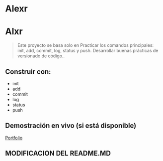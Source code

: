 # Alexr<a name="readme-top"></a>

# Alxr

> Este proyecto se basa solo en Practicar los comandos principales: init, add, commit, log, status y push.
Desarrollar buenas prácticas de versionado de código..

## Construir con:

- init
- add
- commit
- log
- status
- push


## Demostración en vivo (si está disponible)

[Portfolio](https://Alexhern.github.io/repository)

## MODIFICACION DEL README.MD
